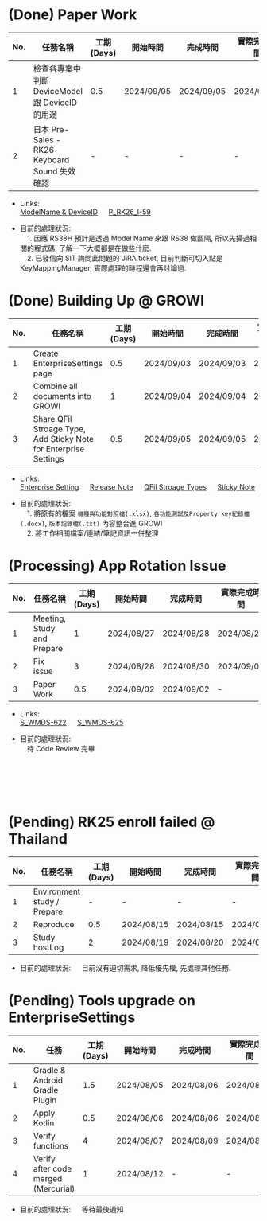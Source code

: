 # (Done) Paper Work
| No. | 任務名稱                         | 工期 (Days) | 開始時間   | 完成時間   | 實際完成時間 |
| --- | -------------------------------- | ----------- | ---------- | ---------- | ------------ |
| 1   | 檢查各專案中判斷 DeviceModel 跟 DeviceID 的用途   | 0.5         | 2024/09/05 | 2024/09/05 | 2024/09/05   |
| 2   | 日本 Pre-Sales - RK26 Keyboard Sound 失效確認 | -           | - | - | -   |

- Links:</br>
[ModelName & DeviceID](https://github.com/casparchen1985/PublicRepos/blob/main/ModelAndDeviceIDUsage.md) &emsp; 
[P_RK26_I-59](https://jira.cipherlab.com.tw/browse/P_RK26_I-59)

- 目前的處理狀況:</br>
&emsp;1. 因應 RS38H 預計是透過 Model Name 來跟 RS38 做區隔, 所以先掃過相關的程式碼, 了解一下大概都是在做些什麽.</br>
&emsp;2. 已發信向 SIT 詢問此問題的 JiRA ticket, 目前判斷可切入點是 KeyMappingManager, 實際處理的時程還會再討論過.


# (Done) Building Up @ GROWI
| No. | 任務名稱                         | 工期 (Days) | 開始時間   | 完成時間   | 實際完成時間 |
| --- | -------------------------------- | ----------- | ---------- | ---------- | ------------ |
| 1   | Create EnterpriseSettings page   | 0.5         | 2024/09/03 | 2024/09/03 | 2024/09/03   |
| 2   | Combine all documents into GROWI | 1           | 2024/09/04 | 2024/09/04 | 2024/09/04   |
| 3   | Share QFil Stroage Type,</br>Add Sticky Note for Enterprise Settings     | 0.5         | 2024/09/05 | 2024/09/05 | 2024/09/05   |

- Links:</br>
[Enterprise Setting](http://192.168.8.100:12000/66d6d868e29b20ef8a071363) &emsp;
[Release Note](http://192.168.8.100:12000/66d7d7c6e29b20ef8a07a7b6) &emsp;
[QFil Stroage Types](http://192.168.8.100:12000/66d5857ee29b20ef8a061178) &emsp;
[Sticky Note](http://192.168.8.100:12000/66d8fb16e29b20ef8a08a5cb)

- 目前的處理狀況:</br>
&emsp;1. 將原有的檔案 `機種與功能對照檔(.xlsx)`, `各功能測試及Property key紀錄檔(.docx)`, `版本記錄檔(.txt)` 內容整合進 GROWI</br>
&emsp;2. 將工作相關檔案/連結/筆記資訊一併整理


# (Processing) App Rotation Issue
| No. | 任務名稱                   | 工期 (Days) | 開始時間   | 完成時間   | 實際完成時間 |
| --- | -------------------------- | ----------- | ---------- | ---------- | ------------ |
| 1   | Meeting, Study and Prepare | 1           | 2024/08/27 | 2024/08/28 | 2024/08/28   |
| 2   | Fix issue                  | 3           | 2024/08/28 | 2024/08/30 | 2024/09/02   |
| 3   | Paper Work                 | 0.5         | 2024/09/02 | 2024/09/02 | -            |

- Links:</br>
[S_WMDS-622](https://jira.cipherlab.com.tw/browse/S_WMDS-622) &emsp;
[S_WMDS-625](https://jira.cipherlab.com.tw/browse/S_WMDS-625)

- 目前的處理狀況:</br>
&emsp;待 Code Review 完畢
</br>
</br>
</br>
</br> 


# (Pending) RK25 enroll failed @ Thailand
| No. | 任務名稱                    | 工期 (Days) | 開始時間   | 完成時間   | 實際完成時間 |
| --- | --------------------------- | ----------- | ---------- | ---------- | ------------ |
| 1   | Environment study / Prepare | -           | -          | -          | -            |
| 2   | Reproduce                   | 0.5         | 2024/08/15 | 2024/08/15 | 2024/08/15   |
| 3   | Study hostLog               | 2           | 2024/08/19 | 2024/08/20 | 2024/08/20   |

- 目前的處理狀況: &emsp; 目前沒有迫切需求, 降低優先權, 先處理其他任務.


# (Pending) Tools upgrade on EnterpriseSettings
| No. | 任務                                 | 工期 (Days) | 開始時間   | 完成時間   | 實際完成時間 |
| --- | ------------------------------------ | ----------- | ---------- | ---------- | ------------ |
| 1   | Gradle & Android Gradle Plugin       | 1.5         | 2024/08/05 | 2024/08/06 | 2024/08/06   |
| 2   | Apply Kotlin                         | 0.5         | 2024/08/06 | 2024/08/06 | 2024/08/06   |
| 3   | Verify functions                     | 4           | 2024/08/07 | 2024/08/09 | 2024/08/14   |
| 4   | Verify after code merged (Mercurial) | 1           | 2024/08/12 | -          | -            |

- 目前的處理狀況: &emsp; 等待最後通知
